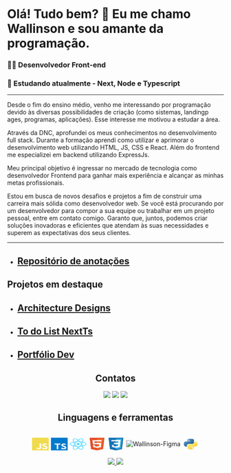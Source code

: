 # Olá! Tudo bem? 👋 Eu me chamo Wallinson e sou amante da programação.

### 🧑‍💻 Desenvolvedor Front-end
### 🌱 Estudando atualmente - Next, Node e Typescript

---

Desde o fim do ensino médio, venho me interessando por programação devido às diversas possibilidades de criação (como sistemas, landingp ages, programas, aplicações). Esse interesse me motivou a estudar a área.

Através da DNC, aprofundei os meus conhecimentos no desenvolvimento full stack. Durante a formação aprendi como utilizar e aprimorar o desenvolvimento web utilizando HTML, JS, CSS e React. Além do frontend me especializei em backend utilizando ExpressJs.

Meu principal objetivo é ingressar no mercado de tecnologia como desenvolvedor Frontend para ganhar mais experiência e alcançar as minhas metas profissionais.

Estou em busca de novos desafios e projetos a fim de construir uma carreira mais sólida como desenvolvedor web. Se você está procurando por um desenvolvedor para compor a sua equipe ou trabalhar em um projeto pessoal, entre em contato comigo. Garanto que, juntos, podemos criar soluções inovadoras e eficientes que atendam às suas necessidades e superem as expectativas dos seus clientes.

---

- ## [Repositório de anotações](https://github.com/wallinsonrocha/Estudos)

## Projetos em destaque
- ## [Architecture Designs](https://github.com/wallinsonrocha/design-architecture)
- ## [To do List NextTs](https://github.com/wallinsonrocha/nextts-to-do-list)
- ## [Portfólio Dev](https://github.com/wallinsonrocha/dev-portf-lio)

<h2 align="center">Contatos</h2>
<div align="center"> 
  <a href="https://instagram.com/wallinson_dev" target="_blank"><img src="https://img.shields.io/badge/-Instagram-%23E4405F?style=for-the-badge&logo=instagram&logoColor=white" target="_blank"></a>
  <a href = "mailto:wrnr288@gmail.com"><img src="https://img.shields.io/badge/-Gmail-%23333?style=for-the-badge&logo=gmail&logoColor=white" target="_blank"></a>
  <a href="https://www.linkedin.com/in/wallinsonrocha/" target="_blank"><img src="https://img.shields.io/badge/-LinkedIn-%230077B5?style=for-the-badge&logo=linkedin&logoColor=white" target="_blank"></a>  
</div>


<h2 align="center">Linguagens e ferramentas</h2>

<div align="center"><br>
  <img align="center" alt="Wallinson-Js" height="30" width="40" src="https://raw.githubusercontent.com/devicons/devicon/master/icons/javascript/javascript-plain.svg">
  <img align="center" alt="Wallinson-Ts" height="30" width="40" src="https://raw.githubusercontent.com/devicons/devicon/master/icons/typescript/typescript-plain.svg">
  <img align="center" alt="Wallinson-React" height="30" width="40" src="https://raw.githubusercontent.com/devicons/devicon/master/icons/react/react-original.svg">
  <img align="center" alt="Wallinson-HTML" height="30" width="40" src="https://raw.githubusercontent.com/devicons/devicon/master/icons/html5/html5-original.svg">
  <img align="center" alt="Wallinson-CSS" height="30" width="40" src="https://raw.githubusercontent.com/devicons/devicon/master/icons/css3/css3-original.svg">  
  <img align="center" alt="Wallinson-Figma" height="30" width="40" src="https://cdn.jsdelivr.net/gh/devicons/devicon/icons/figma/figma-original.svg" />
  <img align="center" alt="Wallinson-Python" height="30" width="40" src="https://raw.githubusercontent.com/devicons/devicon/master/icons/python/python-original.svg" />
</div>
<br/>
<div align="center">
  <a href="https://github.com/wallinsonrocha">
  <img height="180em" src="https://github-readme-stats.vercel.app/api?username=wallinsonrocha&show_icons=true&theme=merko&include_all_commits=true&count_private=true"/>
  <img height="180em" src="https://github-readme-stats.vercel.app/api/top-langs/?username=wallinsonrocha&layout=compact&langs_count=7&theme=merko"/>
</div>
